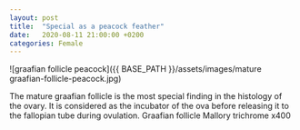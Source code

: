 ```yaml
---
layout: post
title:  "Special as a peacock feather"
date:   2020-08-11 21:00:00 +0200
categories: Female 
---
```


![graafian follicle peacock]({{ BASE_PATH }}/assets/images/mature graafian-follicle-peacock.jpg)

The mature graafian follicle is the most special finding in the histology of the ovary. It is considered as the incubator of the ova before releasing it to the fallopian tube during ovulation.
Graafian follicle Mallory trichrome x400
